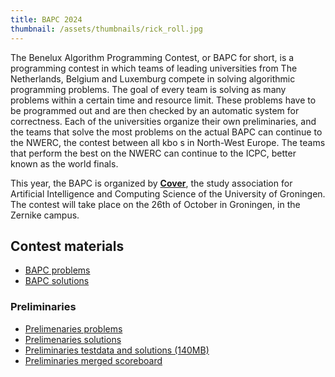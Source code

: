 ```yaml
---
title: BAPC 2024
thumbnail: /assets/thumbnails/rick_roll.jpg
---
```


The Benelux Algorithm Programming Contest, or BAPC for short, is a programming contest in which teams of leading universities from The Netherlands, Belgium and Luxemburg compete in solving algorithmic programming problems. The goal of every team is solving as many problems within a certain time and resource limit. These problems have to be programmed out and are then checked by an automatic system for correctness. Each of the universities organize their own preliminaries, and the teams that solve the most problems on the actual BAPC can continue to the NWERC, the contest between all kbo s in North-West Europe. The teams that perform the best on the NWERC can continue to the ICPC, better known as the world finals.

This year, the BAPC is organized by [**Cover**](https://svcover.nl/), the study association for Artificial Intelligence and Computing Science of the University of Groningen. The contest will take place on the 26th of October in Groningen, in the Zernike campus.

## Contest materials

- [BAPC problems](https://www.youtube.com/watch?v=dQw4w9WgXcQ)
- [BAPC solutions](https://www.youtube.com/watch?v=dQw4w9WgXcQ)

### Preliminaries

- [Prelimenaries problems](/prelims/contest.pdf)
- [Prelimenaries solutions](/prelims/solutions.pdf)
- [Preliminaries testdata and solutions (140MB)](/prelims/prelims.zip)
- [Preliminaries merged scoreboard](/prelims/merged-scoreboard/index.html)
